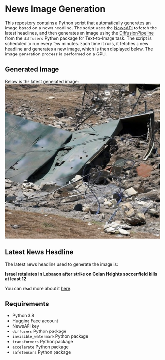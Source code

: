 # News Image Generation
This repository contains a Python script that automatically generates an image based on a news headline. The script uses the [NewsAPI](https://newsapi.org/) to fetch the latest headlines, and then generates an image using the [DiffusionPipeline](https://github.com/huggingface/diffusers) from the `diffusers` Python package for Text-to-Image task.
The script is scheduled to run every few minutes. Each time it runs, it fetches a new headline and generates a new image, which is then displayed below. The image generation process is performed on a GPU.

## Generated Image
Below is the latest generated image:
![Generated Image](image.png)

## Latest News Headline
The latest news headline used to generate the image is:

**Israel retaliates in Lebanon after strike on Golan Heights soccer field kills at least 12**

You can read more about it [here](https://news.google.com/rss/articles/CBMiaWh0dHBzOi8vd3d3Lm5iY25ld3MuY29tL25ld3Mvd29ybGQvaXNyYWVsLXJldGFsaWF0ZXMtbGViYW5vbi1zdHJpa2Utc29jY2VyLWZpZWxkLWdvbGFuLWhlaWdodHMtcmNuYTE2Mzk1M9IBK2h0dHBzOi8vd3d3Lm5iY25ld3MuY29tL25ld3MvYW1wL3JjbmExNjM5NTM?oc=5).

## Requirements
- Python 3.8
- Hugging Face account
- NewsAPI key
- `diffusers` Python package
- `invisible_watermark` Python package
- `transformers` Python package
- `accelerate` Python package
- `safetensors` Python package

